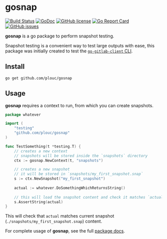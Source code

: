 # gosnap

[![Build Status](https://travis-ci.org/plouc/gosnap.png?branch=master)](https://travis-ci.org/plouc/gosnap)
[![GoDoc](https://godoc.org/github.com/plouc/gosnap?status.svg)](https://godoc.org/github.com/plouc/gosnap)
[![GitHub license](https://img.shields.io/github/license/plouc/gosnap.svg)](https://github.com/plouc/gosnap/blob/master/LICENSE)
[![Go Report Card](https://goreportcard.com/badge/github.com/plouc/gosnap)](https://goreportcard.com/report/github.com/plouc/gosnap)
[![GitHub issues](https://img.shields.io/github/issues/plouc/gosnap.svg)](https://github.com/plouc/gosnap/issues)

**gosnap** is a go package to perform snapshot testing.

Snapshot testing is a convenient way to test large outputs with ease,
this package was initially created to test the [`go-gitlab-client` CLI](https://github.com/plouc/go-gitlab-client).

## Install

```
go get github.com/plouc/gosnap
```

## Usage

**gosnap** requires a context to run, from which you can create snapshots.

````go
package whatever

import (
    "testing"
    "github.com/plouc/gosnap"
)

func TestSomething(t *testing.T) {
    // creates a new context
    // snapshots will be stored inside the `snapshots` directory
    ctx := gosnap.NewContext(t, "snapshots")

    // creates a new snapshot
    // it will be stored in `snapshots/my_first_snapshot.snap`
    s := ctx.NewSnapshot("my_first_snapshot")
    
    actual := whatever.DoSomethingWhichReturnsString()
    
    // this will load the snapshot content and check it matches `actual`
    s.AssertString(actual)
}
````

This will check that `actual` matches current snapshot (`./snapshots/my_first_snapshot.snap`) content.

For complete usage of **gosnap**, see the full [package docs](https://godoc.org/github.com/plouc/gosnap).

